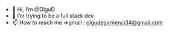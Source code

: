 - 👋 Hi, I’m @OlguD
- 🌱 I’m trying to be a full stack dev.
- 📫 How to reach me   =>gmail : olgudegirmenci34@gmail.com

<!---
OlguD/OlguD is a ✨ special ✨ repository because its `README.md` (this file) appears on your GitHub profile.
You can click the Preview link to take a look at your changes.
--->

